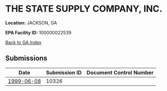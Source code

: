 # THE STATE SUPPLY COMPANY, INC.

**Location:** JACKSON, GA

**EPA Facility ID:** 100000022539

[Back to GA Index](../../index.md)

## Submissions

| Date | Submission ID | Document Control Number |
|------|--------------|-------------------------|
| [1999-06-08](submissions/10326.md) | 10326 |  |
